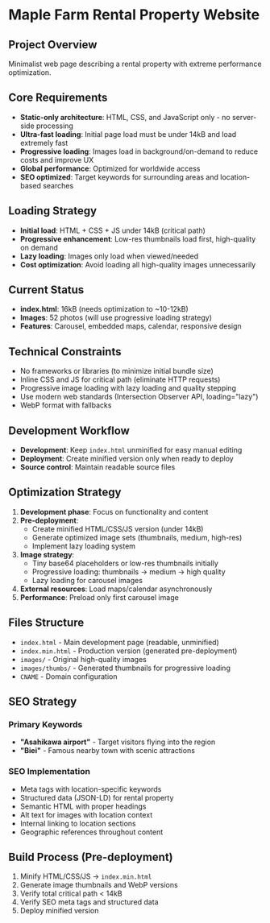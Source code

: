 # Maple Farm Rental Property Website

## Project Overview
Minimalist web page describing a rental property with extreme performance optimization.

## Core Requirements
- **Static-only architecture**: HTML, CSS, and JavaScript only - no server-side processing
- **Ultra-fast loading**: Initial page load must be under 14kB and load extremely fast
- **Progressive loading**: Images load in background/on-demand to reduce costs and improve UX
- **Global performance**: Optimized for worldwide access
- **SEO optimized**: Target keywords for surrounding areas and location-based searches

## Loading Strategy
- **Initial load**: HTML + CSS + JS under 14kB (critical path)
- **Progressive enhancement**: Low-res thumbnails load first, high-quality on demand
- **Lazy loading**: Images only load when viewed/needed
- **Cost optimization**: Avoid loading all high-quality images unnecessarily

## Current Status
- **index.html**: 16kB (needs optimization to ~10-12kB)
- **Images**: 52 photos (will use progressive loading strategy)
- **Features**: Carousel, embedded maps, calendar, responsive design

## Technical Constraints
- No frameworks or libraries (to minimize initial bundle size)
- Inline CSS and JS for critical path (eliminate HTTP requests)
- Progressive image loading with lazy loading and quality stepping
- Use modern web standards (Intersection Observer API, loading="lazy")
- WebP format with fallbacks

## Development Workflow
- **Development**: Keep `index.html` unminified for easy manual editing
- **Deployment**: Create minified version only when ready to deploy
- **Source control**: Maintain readable source files

## Optimization Strategy
1. **Development phase**: Focus on functionality and content
2. **Pre-deployment**: 
   - Create minified HTML/CSS/JS version (under 14kB)
   - Generate optimized image sets (thumbnails, medium, high-res)
   - Implement lazy loading system
3. **Image strategy**: 
   - Tiny base64 placeholders or low-res thumbnails initially
   - Progressive loading: thumbnails → medium → high quality
   - Lazy loading for carousel images
4. **External resources**: Load maps/calendar asynchronously
5. **Performance**: Preload only first carousel image

## Files Structure
- `index.html` - Main development page (readable, unminified)
- `index.min.html` - Production version (generated pre-deployment)
- `images/` - Original high-quality images
- `images/thumbs/` - Generated thumbnails for progressive loading
- `CNAME` - Domain configuration

## SEO Strategy
### Primary Keywords
- **"Asahikawa airport"** - Target visitors flying into the region
- **"Biei"** - Famous nearby town with scenic attractions

### SEO Implementation
- Meta tags with location-specific keywords
- Structured data (JSON-LD) for rental property
- Semantic HTML with proper headings
- Alt text for images with location context
- Internal linking to location sections
- Geographic references throughout content

## Build Process (Pre-deployment)
1. Minify HTML/CSS/JS → `index.min.html`
2. Generate image thumbnails and WebP versions
3. Verify total critical path < 14kB
4. Verify SEO meta tags and structured data
5. Deploy minified version